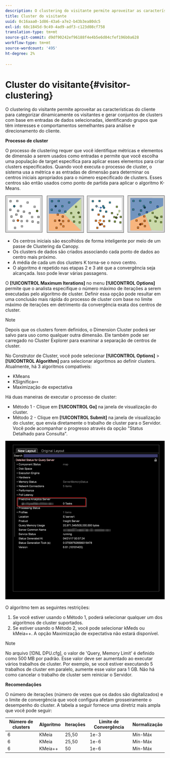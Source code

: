 ```yaml
---
description: O clustering do visitante permite aproveitar as características do cliente para categorizar dinamicamente os visitantes e gerar conjuntos de clusters com base em entradas de dados selecionadas, identificando grupos que têm interesses e comportamentos semelhantes para análise e direcionamento do cliente.
title: Cluster do visitante
uuid: 0c16aaa0-1d86-43a6-a7e2-b43b3ea80dc5
exl-id: 68c1845d-9c49-4ad9-adf3-c123d08cf758
translation-type: tm+mt
source-git-commit: d9df90242ef96188f4e4b5e6d04cfef196b0a628
workflow-type: tm+mt
source-wordcount: '495'
ht-degree: 2%

---
```


# Cluster do visitante{#visitor-clustering}

O clustering do visitante permite aproveitar as características do cliente para categorizar dinamicamente os visitantes e gerar conjuntos de clusters com base em entradas de dados selecionadas, identificando grupos que têm interesses e comportamentos semelhantes para análise e direcionamento do cliente.

**Processo de cluster**

O processo de clustering requer que você identifique métricas e elementos de dimensão a serem usados como entradas e permite que você escolha uma população de target específica para aplicar esses elementos para criar clusters especificados. Quando você executa o processo de cluster, o sistema usa a métrica e as entradas de dimensão para determinar os centros iniciais apropriados para o número especificado de clusters. Esses centros são então usados como ponto de partida para aplicar o algoritmo K-Means.

![](assets/K_algorithm.png)

* Os centros iniciais são escolhidos de forma inteligente por meio de um passe de Clustering da Canopy.
* Os clusters de dados são criados associando cada ponto de dados ao centro mais próximo.
* A média de cada um dos clusters K torna-se o novo centro.
* O algoritmo é repetido nas etapas 2 e 3 até que a convergência seja alcançada. Isso pode levar várias passagens.

O **[!UICONTROL Maximum Iterations]** no menu **[!UICONTROL Options]** permite que o analista especifique o número máximo de iterações a serem executadas pelo algoritmo de cluster. Definir essa opção pode resultar em uma conclusão mais rápida do processo de cluster com base no limite máximo de iterações em detrimento da convergência exata dos centros de cluster.

>[!NOTE]
>
>Depois que os clusters forem definidos, o Dimension Cluster poderá ser salvo para uso como qualquer outra dimensão. Ele também pode ser carregado no Cluster Explorer para examinar a separação de centros de cluster.

No Construtor de Cluster, você pode selecionar **[!UICONTROL Options]** > **[!UICONTROL Algorithm]** para selecionar algoritmos ao definir clusters. Atualmente, há 3 algoritmos compatíveis:

* KMeans
* KSignifica`++`
* Maximização de expectativa

Há duas maneiras de executar o processo de cluster:

* Método 1 - Clique em **[!UICONTROL Go]** na janela de visualização do cluster.
* Método 2 - Clique em **[!UICONTROL Submit]** na janela de visualização do cluster, que envia diretamente o trabalho de cluster para o Servidor. Você pode acompanhar o progresso através da opção &quot;Status Detalhado para Consulta&quot;.

![](assets/dwb_visitorclustering.png)

O algoritmo tem as seguintes restrições:

1. Se você estiver usando o Método 1, poderá selecionar qualquer um dos algoritmos de cluster suportados.
1. Se estiver usando o Método 2, você pode selecionar kMeds ou kMeia++. A opção Maximização de expectativa não estará disponível.

>[!NOTE]
>
>No arquivo [!DNL DPU.cfg], o valor de &#39;Query, Memory Limit&#39; é definido como 500 MB por padrão. Esse valor deve ser aumentado ao executar vários trabalhos de cluster. Por exemplo, se você estiver executando 5 trabalhos de cluster em paralelo, aumente esse valor para 1 GB. Não há como cancelar o trabalho de cluster sem reiniciar o Servidor.

**Recomendações**

O número de iterações (número de vezes que os dados são digitalizados) e o limite de convergência que você configura afetam grosseiramente o desempenho do cluster. A tabela a seguir fornece uma diretriz mais ampla que você pode seguir:

| Número de clusters | Algoritmo | Iterações | Limite de Convergência | Normalização |
|---|---|---|---|---|
| 6 | KMeia | 25,50 | 1e-3 | Mín-Máx |
| 6 | KMeia | 25,50 | 1e-6 | Mín-Máx |
| 6 | KMeia++ | 50 | 1e-6 | Mín-Máx |

